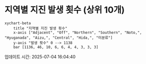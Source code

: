 # 지역별 지진 발생 횟수 (상위 10개)

```mermaid
xychart-beta
    title "지역별 지진 발생 횟수"
    x-axis ["Adjacent", "Off", "Northern", "Southern", "Noto,", "Hyuganada", "Aizu,", "Central", "Hida,", "미분류"]
    y-axis "발생 횟수" 0 --> 1138
    bar [1136, 46, 10, 6, 6, 4, 4, 3, 3, 3]
```

업데이트 시간: 2025-07-04 16:04:40
